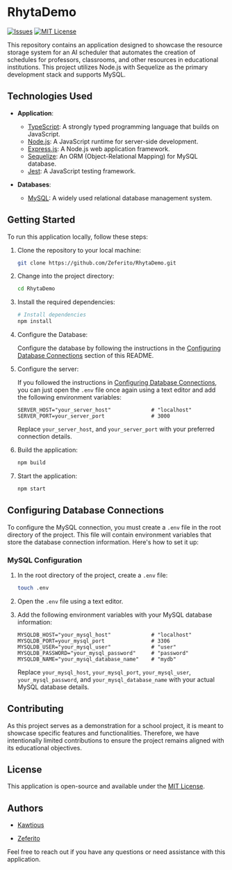 # RhytaDemo

[issues-shield]: https://img.shields.io/github/issues/Zeferito/RhytaDemo.svg?style=for-the-badge

[issues-url]: https://github.com/Zeferito/RhytaDemo/issues

[license-shield]: https://img.shields.io/github/license/Zeferito/RhytaDemo.svg?style=for-the-badge

[license-url]: https://github.com/Zeferito/RhytaDemo/blob/master/LICENSE

[![Issues][issues-shield]][issues-url]
[![MIT License][license-shield]][license-url]

This repository contains an application designed to showcase the resource storage system for an AI scheduler that
automates the creation of schedules for professors, classrooms, and other resources in educational institutions. This
project utilizes Node.js with Sequelize as the primary development stack and supports MySQL.

## Technologies Used

- **Application**:
    - [TypeScript](https://www.typescriptlang.org/): A strongly typed programming language that builds on JavaScript.
    - [Node.js](https://nodejs.org/): A JavaScript runtime for server-side development.
    - [Express.js](https://expressjs.com/): A Node.js web application framework.
    - [Sequelize](https://sequelize.org/): An ORM (Object-Relational Mapping) for MySQL database.
    - [Jest](https://jestjs.io/): A JavaScript testing framework.

- **Databases**:
    - [MySQL](https://www.mysql.com/): A widely used relational database management system.

## Getting Started

To run this application locally, follow these steps:

1. Clone the repository to your local machine:

    ```bash
    git clone https://github.com/Zeferito/RhytaDemo.git
    ```

2. Change into the project directory:

    ```bash
    cd RhytaDemo
    ```

3. Install the required dependencies:

    ```bash
    # Install dependencies
    npm install
    ```

4. Configure the Database:

   Configure the database by following the instructions in
   the [Configuring Database Connections](#configuring-database-connections) section of this README.

5. Configure the server:

   If you followed the instructions in [Configuring Database Connections](#configuring-database-connections), you can
   just open the `.env` file once again using a text editor and add the following environment variables:

    ```plaintext
    SERVER_HOST="your_server_host"             # "localhost"
    SERVER_PORT=your_server_port               # 3000
    ```

   Replace `your_server_host`, and `your_server_port` with your preferred connection details.

6. Build the application:

    ```bash
    npm build
    ```

7. Start the application:

    ```bash
    npm start
    ```

## Configuring Database Connections

To configure the MySQL connection, you must create a `.env` file in the root directory of the project. This file will
contain environment variables that store the database connection information. Here's how to set it up:

### MySQL Configuration

1. In the root directory of the project, create a `.env` file:

    ```bash
    touch .env
    ```

2. Open the `.env` file using a text editor.

3. Add the following environment variables with your MySQL database information:

    ```plaintext
    MYSQLDB_HOST="your_mysql_host"             # "localhost"
    MYSQLDB_PORT=your_mysql_port               # 3306
    MYSQLDB_USER="your_mysql_user"             # "user"
    MYSQLDB_PASSWORD="your_mysql_password"     # "password"
    MYSQLDB_NAME="your_mysql_database_name"    # "mydb"
    ```

   Replace `your_mysql_host`, `your_mysql_port`, `your_mysql_user`, `your_mysql_password`,
   and `your_mysql_database_name` with your actual
   MySQL database details.

## Contributing

As this project serves as a demonstration for a school project, it is meant to showcase specific features and
functionalities. Therefore, we have intentionally limited contributions to ensure the project remains aligned with its
educational objectives.

## License

This application is open-source and available under the [MIT License](LICENSE).

## Authors

- [Kawtious](https://github.com/Kawtious)

- [Zeferito](https://github.com/Zeferito)

Feel free to reach out if you have any questions or need assistance with this application.
